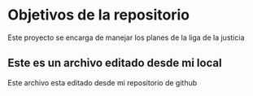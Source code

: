 # Objetivos de la repositorio

Este proyecto se encarga de manejar los planes de la liga de la justicia


## Este es un archivo editado desde mi local
Este archivo esta editado desde mi repositorio de github
